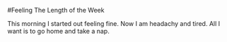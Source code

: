#Feeling The Length of the Week

This morning I started out feeling fine. Now I am headachy and tired. All I want is to go home and take a nap.